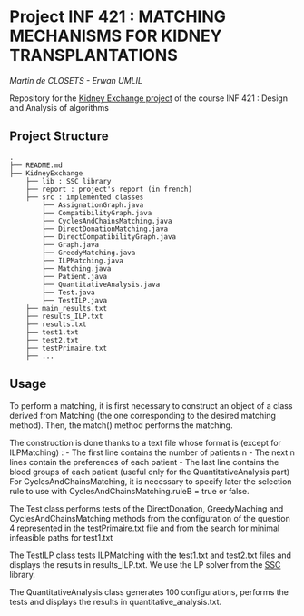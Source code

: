 # Project INF 421 : MATCHING MECHANISMS FOR KIDNEY TRANSPLANTATIONS
*Martin de CLOSETS - Erwan UMLIL*

Repository for the [Kidney Exchange project](https://marceaucoupechoux.wp.imt.fr/files/2020/11/projectINF421-sujet.pdf ) of the course INF 421 : Design and Analysis of algorithms

## Project Structure
```
.
├── README.md
├── KidneyExchange
	├── lib : SSC library
	├── report : project's report (in french)  
	├── src : implemented classes
		├── AssignationGraph.java
		├── CompatibilityGraph.java
		├── CyclesAndChainsMatching.java
		├── DirectDonationMatching.java
		├── DirectCompatibilityGraph.java
		├── Graph.java
		├── GreedyMatching.java
		├── ILPMatching.java
		├── Matching.java
		├── Patient.java
		├── QuantitativeAnalysis.java
		├── Test.java
		├── TestILP.java
	├── main_results.txt
	├── results_ILP.txt
	├── results.txt
	├── test1.txt
	├── test2.txt
	├── testPrimaire.txt
	├── ...
```
## Usage

To perform a matching, it is first necessary to construct an object of a class derived from Matching (the one corresponding to the desired matching method). Then, the match() method performs the matching. 

The construction is done thanks to a text file whose format is (except for ILPMatching) :
	- The first line contains the number of patients n
	- The next n lines contain the preferences of each patient 
	- The last line contains the blood groups of each patient (useful only for the QuantitativeAnalysis part)
For CyclesAndChainsMatching, it is necessary to specify later the selection rule to use with CyclesAndChainsMatching.ruleB = true or false.

The Test class performs tests of the DirectDonation, GreedyMaching and CyclesAndChainsMatching methods from the configuration of the question 4 represented in the testPrimaire.txt file and from
the search for minimal infeasible paths for test1.txt

The TestILP class tests ILPMatching with the test1.txt and test2.txt files and displays the results in results_ILP.txt. We use the LP solver from the [SSC](https://www.ssclab.org/en/index.html) library.

The QuantitativeAnalysis class generates 100 configurations, performs the tests and displays the results in quantitative_analysis.txt.
